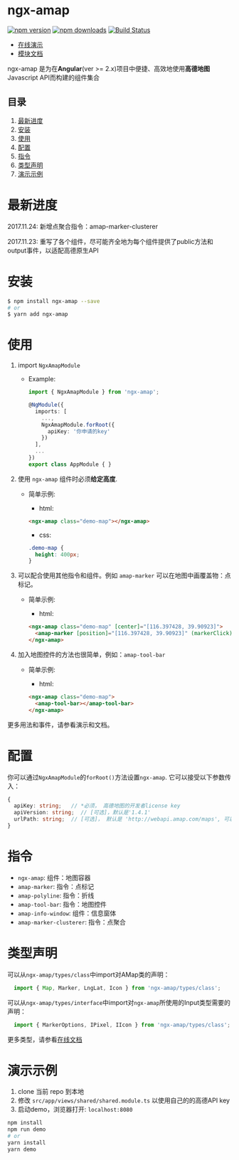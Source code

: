 # ngx-amap 
[![npm version](https://badge.fury.io/js/ngx-amap.svg)](https://badge.fury.io/js/ngx-amap)
[![npm downloads](https://img.shields.io/npm/dm/ngx-amap.svg)](https://npmjs.org/ngx-amap)
[![Build Status](https://travis-ci.org/xieziyu/ngx-amap.svg?branch=master)](https://travis-ci.org/xieziyu/ngx-amap)

+ [在线演示](https://xieziyu.github.io/ngx-amap)
+ [模块文档](https://xieziyu.github.io/ngx-amap/api-doc)

ngx-amap 是为在**Angular**(ver >= 2.x)项目中便捷、高效地使用**高德地图**Javascript API而构建的组件集合

## 目录
1. [最新进度](#最新进度)
2. [安装](#安装)
3. [使用](#使用)
4. [配置](#配置)
5. [指令](#指令)
6. [类型声明](#类型声明)
7. [演示示例](#演示示例)

# 最新进度
2017.11.24: 新增点聚合指令：amap-marker-clusterer

2017.11.23: 重写了各个组件，尽可能齐全地为每个组件提供了public方法和output事件，以适配高德原生API

# 安装
```bash
$ npm install ngx-amap --save
# or
$ yarn add ngx-amap
```

# 使用
1. import `NgxAmapModule`
    + Example:
      ```typescript
      import { NgxAmapModule } from 'ngx-amap';

      @NgModule({
        imports: [
          ...,
          NgxAmapModule.forRoot({
            apiKey: '你申请的key'
          })
        ],
        ...
      })
      export class AppModule { }
      ```

2. 使用 `ngx-amap` 组件时必须**给定高度**.
    + 简单示例:

      + html:
      ```html
      <ngx-amap class="demo-map"></ngx-amap>
      ```

      + css:
      ```css
      .demo-map {
        height: 400px;
      }
      ```

3. 可以配合使用其他指令和组件。例如 `amap-marker` 可以在地图中画覆盖物：点标记。
    + 简单示例:

      + html:
      ```html
      <ngx-amap class="demo-map" [center]="[116.397428, 39.90923]">
        <amap-marker [position]="[116.397428, 39.90923]" (markerClick)="onMarkerClick($event)"></amap-marker>
      </ngx-amap>
      ```

4. 加入地图控件的方法也很简单，例如：`amap-tool-bar`
    + 简单示例:

      + html:
      ```html
      <ngx-amap class="demo-map">
        <amap-tool-bar></amap-tool-bar>
      </ngx-amap>
      ```

更多用法和事件，请参看演示和文档。

# 配置
你可以通过`NgxAmapModule`的`forRoot()`方法设置`ngx-amap`. 它可以接受以下参数传入：
```typescript
{
  apiKey: string;   // *必须， 高德地图的开发者license key
  apiVersion: string;  // [可选]，默认是'1.4.1'
  urlPath: string;  // [可选]， 默认是 'http://webapi.amap.com/maps', 可以用它设置HTTPS或者HTTP协议
}
```

# 指令
+ `ngx-amap`: 组件：地图容器
+ `amap-marker`: 指令：点标记
+ `amap-polyline`: 指令：折线
+ `amap-tool-bar`: 指令：地图控件
+ `amap-info-window`: 组件：信息窗体
+ `amap-marker-clusterer`: 指令：点聚合

# 类型声明
可以从`ngx-amap/types/class`中import对AMap类的声明：

```typescript
  import { Map, Marker, LngLat, Icon } from 'ngx-amap/types/class';
```

可以从`ngx-amap/types/interface`中import对`ngx-amap`所使用的Input类型需要的声明：

```typescript
  import { MarkerOptions, IPixel, IIcon } from 'ngx-amap/types/class';
```

更多类型，请参看[在线文档](https://xieziyu.github.io/ngx-amap/api-doc)

# 演示示例
1. clone 当前 repo 到本地
2. 修改 `src/app/views/shared/shared.module.ts` 以使用自己的的高德API key
3. 启动demo，浏览器打开: `localhost:8080`
```bash
npm install
npm run demo
# or
yarn install
yarn demo
```
